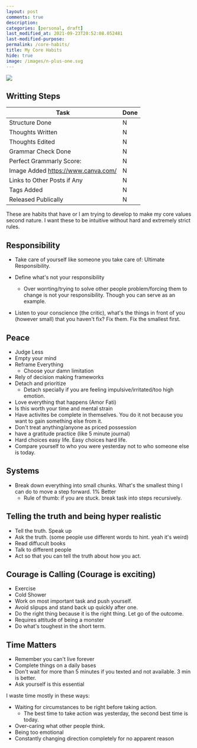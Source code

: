```yaml
---
layout: post
comments: true
description:
categories: [personal, draft]
last_modified_at: 2021-09-23T20:52:08.052481
last-modified-purpose:
permalink: /core-habits/
title: My Core Habits
hide: true
image: /images/n-plus-one.svg
---
```

![](/images/switch-jobs.jpg)

## Writting Steps

| Task                        | Done |
|-----------------------------|------|
| Structure Done              | N    |
| Thoughts Written            | N    |
| Thoughts Edited             | N    |
| Grammar Check Done          | N    |
| Perfect Grammarly Score:    | N    |
| Image Added  https://www.canva.com/                | N    |
| Links to Other Posts if Any | N    |
| Tags Added                  | N    |
| Released Publically         | N    |



These are habits that have or I am trying to develop to make my core values second nature. I want these to be intuitive without hard and extremely strict rules.

## Responsibility
- Take care of yourself like someone you take care of: Ultimate Responsibility.
- Define what's not your responsibility
    - Over worrting/trying to solve other people problem/forcing them to change is not your responsibility. Though you can serve as an example.

- Listen to your conscience (the critic), what's the things in front of you (however small) that you haven't fix? Fix them. Fix the smallest first.

## Peace
- Judge Less
- Empty your mind
- Reframe Everything
    - Choose your damn limitation
- Rely of decision making frameworks
- Detach and prioritize
    - Detach specially if you are feeling impulsive/irritated/too high emotion.
- Love everything that happens (Amor Fati)
- Is this worth your time and mental strain
- Have activites be complete in themselves. You do it not because you want to gain something else from it.
- Don't treat anything/anyone as priced possession
- have a gratitude practice (like 5 minute journal)
- Hard choices easy life. Easy choices hard life.
- Compare yourself to who you were yesterday not to who someone else is today.

## Systems
- Break down everything into small chunks. What's the smallest thing I can do to move a step forward. 1% Better
    - Rule of thumb: if you are stuck. break task into steps recursively.


## Telling the truth and being hyper realistic
- Tell the truth. Speak up
- Ask the truth. (some people use different words to hint. yeah it's weird)
- Read diffucult books
- Talk to different people
- Act so that you can tell the truth about how you act.


## Courage is Calling (Courage is exciting)
- Exercise
- Cold Shower
- Work on most important task and push yourself.
- Avoid slipups and stand back up quickly after one.
- Do the right thing because it is the right thing. Let go of the outcome.
- Requires attitude of being a monster
- Do what's toughest in the short term.

## Time Matters
- Remember you can't live forever
- Complete things on a daily bases
- Don't wait for more than 5 minutes if you texted and not available. 3 min is better.
- Ask yourself is this essential

I waste time mostly in these ways:

- Waiting for circumstances to be right before taking action.
    - The best time to take action was yesterday, the second best time is today.
- Over-caring what other people think.
- Being too emotional
- Constantly changing direction completely for no apparent reason